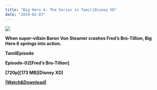 ```yaml
---
title: "Big Hero 6: The Series in Tamil|Disney XD"
date: "2019-02-07"
---
```


[![](https://4.bp.blogspot.com/-7XkzPMdbcDU/WxYJSiSJxcI/AAAAAAAABBk/7mgjmqdBWE0Zu-cHiv5Qd1CfwoGgVzBrgCLcBGAs/s320/1.jpg)](https://4.bp.blogspot.com/-7XkzPMdbcDU/WxYJSiSJxcI/AAAAAAAABBk/7mgjmqdBWE0Zu-cHiv5Qd1CfwoGgVzBrgCLcBGAs/s1600/1.jpg)

**When super-villain Baron Von Steamer crashes Fred’s Bro-Tillion, Big Hero 6 springs into action.**

**TamilEpisode**

**Episode-02\[Fred’s Bro-Tillion\]**

**\[720p\]\[173 MB\]\[Disney XD\]**

**|[Watch&Download](http://tctvvideo.blogspot.com/p/big-hero-6-episode-2.html)|**
